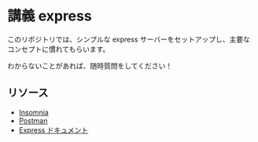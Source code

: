 # 講義 express

このリポジトリでは、シンプルな express サーバーをセットアップし、主要なコンセプトに慣れてもらいます。

わからないことがあれば、随時質問をしてください！

## リソース

- [Insomnia](https://insomnia.rest/)
- [Postman](https://www.getpostman.com/)
- [Express ドキュメント](https://expressjs.com/en/api.html)
